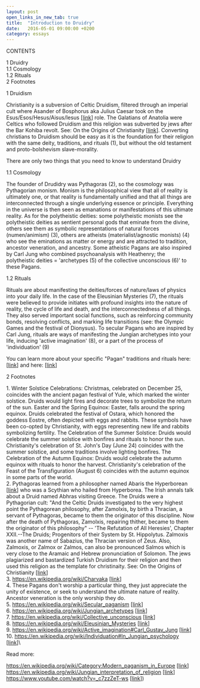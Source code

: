 ```yaml
---
layout: post
open_links_in_new_tab: true
title:  "Introduction to Druidry"
date:   2016-05-01 09:00:00 +0200
category: essays
---
```


CONTENTS

1 Druidry\
1.1 Cosmology\
1.2 Rituals\
2 Footnotes

1 Druidism

Christianity is a subversion of Celtic Druidism, filtered through an imperial cult where Asander of Bosphorus aka Julius Caesar took on the Esus/Esos/Hesus/Aisus/Iesus \[[link](https://en.wikipedia.org/wiki/Esus)\] role. The Galatians of Anatolia were Celtics who followed Druidism and this religion was subverted by jews after the Bar Kohiba revolt. See: On the Origins of Christianity \[[link](https://christcuck.org/on-the-origins-of-christianity)\]. Converting christians to Druidism should be easy as it is the foundation for their religion with the same deity, traditions, and rituals (1), but without the old testament and proto-bolshevism slave-morality.

There are only two things that you need to know to understand Druidry

1.1 Cosmology

The founder of Drudidry was Pythagoras (2), so the cosmology was Pythagorian monism. Monism is the philosophical view that all of reality is ultimately one, or that reality is fundamentally unified and that all things are interconnected through a single underlying essence or principle. Everything in the universe is then seen as emanations or manifestations of this ultimate reality. As for the polytheistic deities: some polytheistic monists see the polytheistic deities as sentient personal gods that eminate from the divine, others see them as symbolic representations of natural forces (numen/animism) (3), others are atheists (materialist/agnostic monists) (4) who see the eminations as matter or energy and are attracted to tradition, ancestor veneration, and ancestry. Some atheistic Pagans are also inspired by Carl Jung who combined psychoanalysis with Heathenry; the polytheistic deities = 'archetypes (5) of the collective unconscious (6)' to these Pagans.

1.2 Rituals

Rituals are about manifesting the deities/forces of nature/laws of physics into your daily life. In the case of the Eleusinian Mysteries (7), the rituals were believed to provide initiates with profound insights into the nature of reality, the cycle of life and death, and the interconnectedness of all things. They also served important social functions, such as reinforcing community bonds, resolving conflicts, and marking life transitions (see: the Olympic Games and the festival of Dionysus). To secular Pagans who are inspired by Carl Jung, rituals are ways of manifesting the Jungian archetypes into your life, inducing 'active imagination' (8), or a part of the process of 'individuation' (9)

You can learn more about your specific "Pagan" traditions and rituals here: \[[link](https://ecer-org.eu/organisations/)\] and here: \[[link](https://salonvert.eu)\]

2 Footnotes

1\. Winter Solstice Celebrations: Christmas, celebrated on December 25, coincides with the ancient pagan festival of Yule, which marked the winter solstice. Druids would light fires and decorate trees to symbolize the return of the sun. Easter and the Spring Equinox: Easter, falls around the spring equinox. Druids celebrated the festival of Ostara, which honored the goddess Eostre, often depicted with eggs and rabbits. These symbols have been co-opted by Christianity, with eggs representing new life and rabbits symbolizing fertility. The Celebration of the Summer Solstice: Druids would celebrate the summer solstice with bonfires and rituals to honor the sun. Christianity's celebration of St. John's Day (June 24) coincides with the summer solstice, and some traditions involve lighting bonfires. The Celebration of the Autumn Equinox: Druids would celebrate the autumn equinox with rituals to honor the harvest. Christianity's celebration of the Feast of the Transfiguration (August 6) coincides with the autumn equinox in some parts of the world.\
2\. Pythagoras learned from a philosopher named Abaris the Hyperborean \[[link](https://en.wikipedia.org/wiki/Abaris_the_Hyperborean)\] who was a Scythian who hailed from Hyperborea. The Irish annals talk about a Druid named Abhras visiting Greece. The Druids were a Pythagorian cult: "And the Celtic Druids investigated to the very highest point the Pythagorean philosophy, after Zamolxis, by birth a Thracian, a servant of Pythagoras, became to them the originator of this discipline. Now after the death of Pythagoras, Zamolxis, repairing thither, became to them the originator of this philosophy" -- 'The Refutation of All Heresies', Chapter XXII.--The Druids; Progenitors of their System by St. Hippolytus. Zalmoxis was another name of Sabazius, the Thracian version of Zeus. Also, Zalmoxis, or Zalmox or Zalmos, can also be pronounced Salmos which is very close to the Aramaic and Hebrew pronunciation of Solomon. The jews plagiarized and bastardized Turkish Druidism for their religion and then used this religion as the template for christinaity. See: On the Origins of Christianity [[link](https://christcuck.org/on-the-origins-of-christianity)]\
3\. https://en.wikipedia.org/wiki/Charvaka \[[link](https://en.wikipedia.org/wiki/Charvaka)\]\
4\. These Pagans don't worship a particular thing, they just appreciate the unity of existence, or seek to understand the ultimate nature of reality. Ancestor veneration is the only worship they do.\
5\. https://en.wikipedia.org/wiki/Secular_paganism \[[link](https://en.wikipedia.org/wiki/Secular_paganism)\]\
6\. https://en.wikipedia.org/wiki/Jungian_archetypes \[[link](https://en.wikipedia.org/wiki/Jungian_archetypes)\]  \
7\. https://en.wikipedia.org/wiki/Collective_unconscious \[[link](https://en.wikipedia.org/wiki/Collective_unconscious)\]\
8\. https://en.wikipedia.org/wiki/Eleusinian_Mysteries \[[link](https://en.wikipedia.org/wiki/Eleusinian_Mysteries)\]\
9\. https://en.wikipedia.org/wiki/Active_imagination#Carl_Gustav_Jung \[[link](https://en.wikipedia.org/wiki/Active_imagination#Carl_Gustav_Jung)\]  
10\. https://en.wikipedia.org/wiki/Individuation#In_Jungian_psychology \[[link](https://en.wikipedia.org/wiki/Individuation#In_Jungian_psychology)\]\

  
Read more:  
  
https://en.wikipedia.org/wiki/Category:Modern_paganism_in_Europe \[[link](https://en.wikipedia.org/wiki/Category:Modern_paganism_in_Europe)\]  
https://en.wikipedia.org/wiki/Jungian_interpretation_of_religion \[[link](https://en.wikipedia.org/wiki/Jungian_interpretation_of_religion
)\]  
https://www.youtube.com/watch?v=_c7zzZeT-ws \[[link](https://www.youtube.com/watch?v=_c7zzZeT-ws)\])
